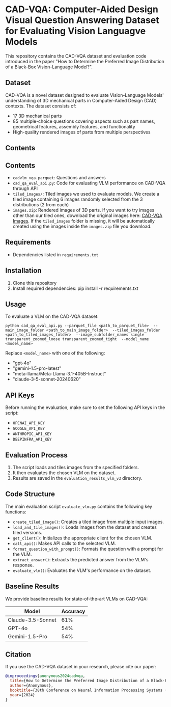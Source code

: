 # CAD-VQA: Computer-Aided Design Visual Question Answering Dataset for Evaluating Vision Languagve Models

This repository contains the CAD-VQA dataset and evaluation code introduced in the paper "How to Determine the Preferred Image Distribution of a Black-Box Vision-Language Model?".

## Dataset

CAD-VQA is a novel dataset designed to evaluate Vision-Language Models' understanding of 3D mechanical parts in Computer-Aided Design (CAD) contexts. The dataset consists of:

- 17 3D mechanical parts
- 85 multiple-choice questions covering aspects such as part names, geometrical features, assembly features, and functionality
- High-quality rendered images of parts from multiple perspectives

## Contents

## Contents

- `cadvlm_vqa.parquet`: Questions and answers
- `cad_qa_eval_api.py`: Code for evaluating VLM performance on CAD-VQA through API
- `tiled_images/`: Tiled images we used to evaluate models. We create a tiled image containing 6 images randomly selected from the 3 distributions (2 from each)
- `images.zip`: Rendered images of 3D parts. If you want to try images other than our tiled ones, download the original images here: [CAD-VQA Images](https://drive.google.com/file/d/1w77BSlQffFdmwmF7ArL1J9gbCV7ghMrT/view?usp=share_link). If the `tiled_images` folder is missing, it will be automatically created using the images inside the `images.zip` file you download.


## Requirements

- Dependencies listed in `requirements.txt`

## Installation

1. Clone this repository
2. Install required dependencies:
pip install -r requirements.txt

## Usage

To evaluate a VLM on the CAD-VQA dataset:

`python cad_qa_eval_api.py --parquet_file <path_to_parquet_file> 
--main_image_folder <path_to_main_image_folder> 
--tiled_images_folder <path_to_tiled_images_folder> 
--image_subfolder_names single transparent_zoomed_loose transparent_zoomed_tight 
--model_name <model_name>`

Replace `<model_name>` with one of the following:
- "gpt-4o"
- "gemini-1.5-pro-latest"
- "meta-llama/Meta-Llama-3.1-405B-Instruct"
- "claude-3-5-sonnet-20240620"

## API Keys

Before running the evaluation, make sure to set the following API keys in the script:

- `OPENAI_API_KEY`
- `GOOGLE_API_KEY`
- `ANTHROPIC_API_KEY`
- `DEEPINFRA_API_KEY`

## Evaluation Process

1. The script loads and tiles images from the specified folders.
2. It then evaluates the chosen VLM on the dataset.
3. Results are saved in the `evaluation_results_vlm_v3` directory.

## Code Structure

The main evaluation script `evaluate_vlm.py` contains the following key functions:

- `create_tiled_image()`: Creates a tiled image from multiple input images.
- `load_and_tile_images()`: Loads images from the dataset and creates tiled versions.
- `get_client()`: Initializes the appropriate client for the chosen VLM.
- `call_api()`: Makes API calls to the selected VLM.
- `format_question_with_prompt()`: Formats the question with a prompt for the VLM.
- `extract_answer()`: Extracts the predicted answer from the VLM's response.
- `evaluate_vlm()`: Evaluates the VLM's performance on the dataset.

## Baseline Results

We provide baseline results for state-of-the-art VLMs on CAD-VQA:

| Model | Accuracy |
|-------|----------|
| Claude-3.5-Sonnet | 61% |
| GPT-4o | 54% |
| Gemini-1.5-Pro | 54% |

## Citation

If you use the CAD-VQA dataset in your research, please cite our paper:

```bibtex
@inproceedings{anonymous2024cadvqa,
  title={How to Determine the Preferred Image Distribution of a Black-Box Vision-Language Model?},
  author={Anonymous},
  booktitle={38th Conference on Neural Information Processing Systems (NeurIPS 2024)},
  year={2024}
}




